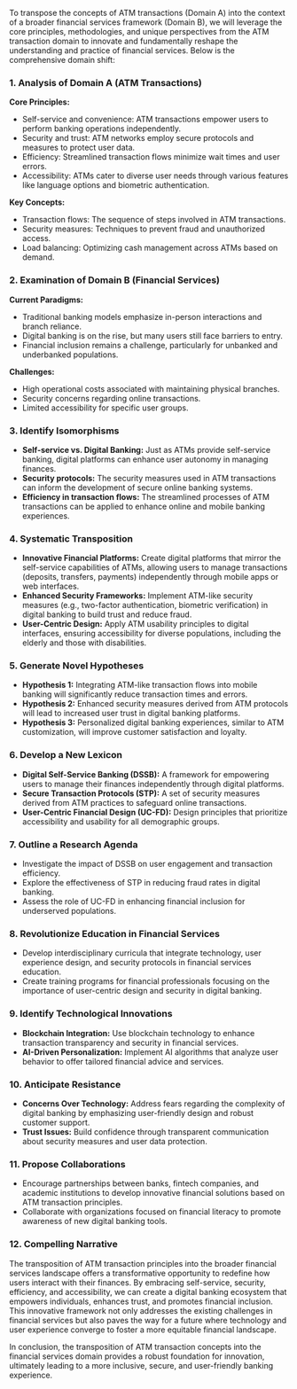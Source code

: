 To transpose the concepts of ATM transactions (Domain A) into the context of a broader financial services framework (Domain B), we will leverage the core principles, methodologies, and unique perspectives from the ATM transaction domain to innovate and fundamentally reshape the understanding and practice of financial services. Below is the comprehensive domain shift:

### 1. Analysis of Domain A (ATM Transactions)
**Core Principles:**
- Self-service and convenience: ATM transactions empower users to perform banking operations independently.
- Security and trust: ATM networks employ secure protocols and measures to protect user data.
- Efficiency: Streamlined transaction flows minimize wait times and user errors.
- Accessibility: ATMs cater to diverse user needs through various features like language options and biometric authentication.

**Key Concepts:**
- Transaction flows: The sequence of steps involved in ATM transactions.
- Security measures: Techniques to prevent fraud and unauthorized access.
- Load balancing: Optimizing cash management across ATMs based on demand.

### 2. Examination of Domain B (Financial Services)
**Current Paradigms:**
- Traditional banking models emphasize in-person interactions and branch reliance.
- Digital banking is on the rise, but many users still face barriers to entry.
- Financial inclusion remains a challenge, particularly for unbanked and underbanked populations.

**Challenges:**
- High operational costs associated with maintaining physical branches.
- Security concerns regarding online transactions.
- Limited accessibility for specific user groups.

### 3. Identify Isomorphisms
- **Self-service vs. Digital Banking:** Just as ATMs provide self-service banking, digital platforms can enhance user autonomy in managing finances.
- **Security protocols:** The security measures used in ATM transactions can inform the development of secure online banking systems.
- **Efficiency in transaction flows:** The streamlined processes of ATM transactions can be applied to enhance online and mobile banking experiences.

### 4. Systematic Transposition
- **Innovative Financial Platforms:** Create digital platforms that mirror the self-service capabilities of ATMs, allowing users to manage transactions (deposits, transfers, payments) independently through mobile apps or web interfaces.
- **Enhanced Security Frameworks:** Implement ATM-like security measures (e.g., two-factor authentication, biometric verification) in digital banking to build trust and reduce fraud.
- **User-Centric Design:** Apply ATM usability principles to digital interfaces, ensuring accessibility for diverse populations, including the elderly and those with disabilities.

### 5. Generate Novel Hypotheses
- **Hypothesis 1:** Integrating ATM-like transaction flows into mobile banking will significantly reduce transaction times and errors.
- **Hypothesis 2:** Enhanced security measures derived from ATM protocols will lead to increased user trust in digital banking platforms.
- **Hypothesis 3:** Personalized digital banking experiences, similar to ATM customization, will improve customer satisfaction and loyalty.

### 6. Develop a New Lexicon
- **Digital Self-Service Banking (DSSB):** A framework for empowering users to manage their finances independently through digital platforms.
- **Secure Transaction Protocols (STP):** A set of security measures derived from ATM practices to safeguard online transactions.
- **User-Centric Financial Design (UC-FD):** Design principles that prioritize accessibility and usability for all demographic groups.

### 7. Outline a Research Agenda
- Investigate the impact of DSSB on user engagement and transaction efficiency.
- Explore the effectiveness of STP in reducing fraud rates in digital banking.
- Assess the role of UC-FD in enhancing financial inclusion for underserved populations.

### 8. Revolutionize Education in Financial Services
- Develop interdisciplinary curricula that integrate technology, user experience design, and security protocols in financial services education.
- Create training programs for financial professionals focusing on the importance of user-centric design and security in digital banking.

### 9. Identify Technological Innovations
- **Blockchain Integration:** Use blockchain technology to enhance transaction transparency and security in financial services.
- **AI-Driven Personalization:** Implement AI algorithms that analyze user behavior to offer tailored financial advice and services.

### 10. Anticipate Resistance
- **Concerns Over Technology:** Address fears regarding the complexity of digital banking by emphasizing user-friendly design and robust customer support.
- **Trust Issues:** Build confidence through transparent communication about security measures and user data protection.

### 11. Propose Collaborations
- Encourage partnerships between banks, fintech companies, and academic institutions to develop innovative financial solutions based on ATM transaction principles.
- Collaborate with organizations focused on financial literacy to promote awareness of new digital banking tools.

### 12. Compelling Narrative
The transposition of ATM transaction principles into the broader financial services landscape offers a transformative opportunity to redefine how users interact with their finances. By embracing self-service, security, efficiency, and accessibility, we can create a digital banking ecosystem that empowers individuals, enhances trust, and promotes financial inclusion. This innovative framework not only addresses the existing challenges in financial services but also paves the way for a future where technology and user experience converge to foster a more equitable financial landscape.

In conclusion, the transposition of ATM transaction concepts into the financial services domain provides a robust foundation for innovation, ultimately leading to a more inclusive, secure, and user-friendly banking experience.